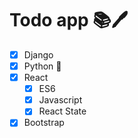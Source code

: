 # Todo app 📚🖊️

- [x] Django
- [x] Python 🐍
- [x] React
  - [x] ES6
  - [x] Javascript
  - [x] React State
- [x] Bootstrap
